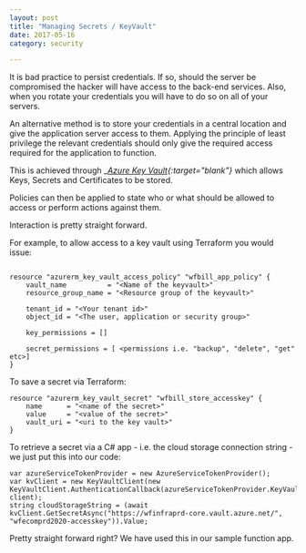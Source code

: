 ```yaml
---
layout: post
title: "Managing Secrets / KeyVault"
date: 2017-05-16
category: security

---
```


It is bad practice to persist credentials.  If so, should the server be compromised the hacker will have access to the back-end services.  Also, when you rotate your credentials you will have to do so on all of your servers.

An alternative method is to store your credentials in a central location and give the application server access to them.  Applying the principle of least privilege the relevant credentials should only give the required access required for the application to function.

This is achieved through
__[Azure Key Vault](https://azure.microsoft.com/en-us/services/key-vault/){:target="_blank"}__
which allows Keys, Secrets and Certificates to be stored.

Policies can then be applied to state who or what should be allowed to access or perform actions against them.


Interaction is pretty straight forward.

For example, to allow access to a key vault using Terraform you would issue:

~~~~~~

resource "azurerm_key_vault_access_policy" "wfbill_app_policy" {
    vault_name          = "<Name of the keyvault>"
    resource_group_name = "<Resource group of the keyvault>"

    tenant_id = "<Your tenant id>"
    object_id = "<The user, application or security group>"

    key_permissions = []

    secret_permissions = [ <permissions i.e. "backup", "delete", "get" etc>]
}
~~~~~~

To save a secret via Terraform:


    resource "azurerm_key_vault_secret" "wfbill_store_accesskey" {
        name      = "<name of the secret>"
        value     = "<value of the secret>"
        vault_uri = "<uri to the key vault>"
    }

To retrieve a secret via a C# app - i.e. the cloud storage connection string - we just put this into our code:

    var azureServiceTokenProvider = new AzureServiceTokenProvider();
    var kvClient = new KeyVaultClient(new KeyVaultClient.AuthenticationCallback(azureServiceTokenProvider.KeyVaultTokenCallback), client);
    string cloudStorageString = (await kvClient.GetSecretAsync("https://wfinfraprd-core.vault.azure.net/", "wfecomprd2020-accesskey")).Value;

Pretty straight forward right?  We have used this in our sample function app. 